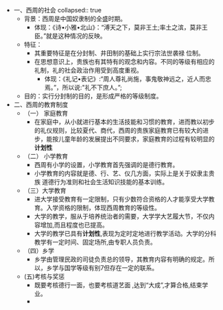 - 一、西周的社会
  collapsed:: true
	- 背景：西周是中国奴隶制的全盛时期。
		- 体现：《诗•小雅•北山》：“溥天之下，莫非王土;率土之滨，莫非王臣。”就是这种情况的反映。
	- 特征：
		- 其重要特征是在分封制、井田制的基础上实行宗法世袭禄
		  位制。
		- 在思想意识上，贵族也有其特有的观念和内容。不同的等级有相应的礼制，礼的社会政治作用受到高度重视。
			- 体现：《礼记•表记》:“周人尊礼尚施，事鬼敬神远之，近人而忠焉。”，所以说:"礼不下庶人。”;
	- 目的：实行分封制的目的，是形成严格的等级制度。
- 二、西周的教育制度
	- （一） 家庭教育
		- 在家庭中，从小就进行基本的生活技能和习惯的教育，进而教以初步的礼仪规则，比较夏代、商代，西周的贵族家庭教育已有较大的进步，能按儿童年龄的发展提出不同要求，家庭教育的过程有较明显的**计划性**
	- （二） 小学教育
		- 西周有小学的设置，小学教育首先强调的是德行教育。
		- 小学教育的内容就是德、行、艺、仪几方面，实际上是关于奴隶主贵族
		  道德行为准则和社会生活知识技能的基本训练。
	- （三）大学教育
		- 进大学接受教育有一定限制，只有少数符合资格的人才能享受大学教育。入学资格的限制，体现西周教育的等级性。
		- 大学的教学，服从于培养统治者的需要，大学学大艺履大节，不仅内容增加,而且程度也已提高。
		- 大学的教学已具有**计划性**,表现为定时定地进行教学活动。大学的分科教学有一定时间、固定场所,由专职人员负责。
	- （四）乡学
		- 乡学由管理民政的司徒负责总的领导，其教育内容有明确的规定。所以，乡学与国学等级有别7但存在一定的联系。
	- (五)考核与奖惩
		- 既要考核德行一面，也要考核道艺面 ,达到“大成”,才算合格,结束学业。
		-